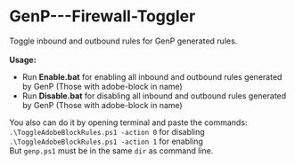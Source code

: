 # GenP---Firewall-Toggler
Toggle inbound and outbound rules for GenP generated rules.
<br>
<br>
<b>Usage:</b><br>
- Run <b>Enable.bat</b> for enabling all inbound and outbound rules generated by GenP (Those with adobe-block in name)
- Run <b>Disable.bat</b> for disabling all inbound and outbound rules generated by GenP (Those with adobe-block in name)

You also can do it by opening terminal and paste the commands:<br>
`.\ToggleAdobeBlockRules.ps1 -action 0` for disabling<br>
`.\ToggleAdobeBlockRules.ps1 -action 1` for enabling<br>
But `genp.ps1` must be in the same `dir` as command line.

